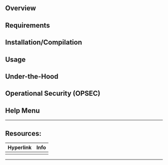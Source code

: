 ## Overview


## Requirements


## Installation/Compilation


## Usage


## Under-the-Hood


## Operational Security (OPSEC)


## Help Menu


***
## Resources:

| Hyperlink | Info |
| --------- | ---- |
|           |      |
***
